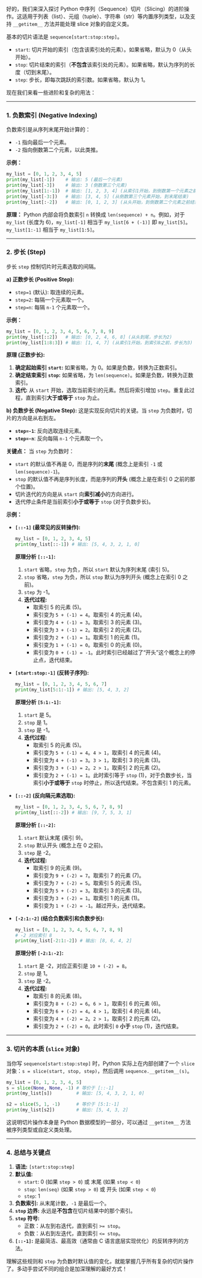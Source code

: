 好的，我们来深入探讨 Python 中序列（Sequence）切片（Slicing）的进阶操作。这适用于列表（list）、元组（tuple）、字符串（str）等内置序列类型，以及支持 `__getitem__` 方法并能处理 slice 对象的自定义类。

基本的切片语法是 `sequence[start:stop:step]`。

*   `start`: 切片开始的索引（包含该索引处的元素）。如果省略，默认为 0（从头开始）。
*   `stop`: 切片结束的索引（**不包含**该索引处的元素）。如果省略，默认为序列的长度（切到末尾）。
*   `step`: 步长，即每次跳跃的索引数。如果省略，默认为 1。

现在我们来看一些进阶和复杂的用法：

---

### 1. 负数索引 (Negative Indexing)

负数索引是从序列末尾开始计算的：
*   `-1` 指向最后一个元素。
*   `-2` 指向倒数第二个元素，以此类推。

**示例：**
```python
my_list = [0, 1, 2, 3, 4, 5]
print(my_list[-1])    # 输出: 5 (最后一个元素)
print(my_list[-3])    # 输出: 3 (倒数第三个元素)
print(my_list[1:-1])  # 输出: [1, 2, 3, 4] (从索引1开始，到倒数第一个元素之前结束)
print(my_list[-3:])   # 输出: [3, 4, 5] (从倒数第三个元素开始，到末尾结束)
print(my_list[:-2])   # 输出: [0, 1, 2, 3] (从头开始，到倒数第二个元素之前结束)
```

**原理：** Python 内部会将负数索引 `n` 转换成 `len(sequence) + n`。例如，对于 `my_list` (长度为 6)，`my_list[-1]` 相当于 `my_list[6 + (-1)]` 即 `my_list[5]`。`my_list[1:-1]` 相当于 `my_list[1:5]`。

---

### 2. 步长 (Step)

步长 `step` 控制切片时元素选取的间隔。

**a) 正数步长 (Positive Step):**
*   `step=1` (默认): 取连续的元素。
*   `step=2`: 每隔一个元素取一个。
*   `step=n`: 每隔 `n-1` 个元素取一个。

**示例：**
```python
my_list = [0, 1, 2, 3, 4, 5, 6, 7, 8, 9]
print(my_list[::2])   # 输出: [0, 2, 4, 6, 8] (从头到尾，步长为2)
print(my_list[1:8:3]) # 输出: [1, 4, 7] (从索引1开始，到索引8之前，步长为3)
```

**原理 (正数步长):**
1.  **确定起始索引 `start`:** 如果省略，为 0。如果是负数，转换为正数索引。
2.  **确定结束索引 `stop`:** 如果省略，为 `len(sequence)`。如果是负数，转换为正数索引。
3.  **迭代:** 从 `start` 开始，选取当前索引的元素。然后将索引增加 `step`。重复此过程，直到索引**大于或等于** `stop` 为止。

**b) 负数步长 (Negative Step):**
这是实现反向切片的关键。当 `step` 为负数时，切片的方向是从右到左。

*   **`step=-1`**: 反向选取连续元素。
*   **`step=-n`**: 反向每隔 `n-1` 个元素取一个。

**关键点：** 当 `step` 为负数时：
*   `start` 的默认值不再是 0，而是序列的**末尾** (概念上是索引 `-1` 或 `len(sequence)-1`)。
*   `stop` 的默认值不再是序列长度，而是序列的**开头** (概念上是在索引 0 之前的那个位置)。
*   切片迭代的方向是从 `start` 向**索引减小**的方向进行。
*   迭代停止条件是当前索引**小于或等于** `stop` (对于负数步长)。

**示例：**

*   **`[::-1]` (最常见的反转操作):**
    ```python
    my_list = [0, 1, 2, 3, 4, 5]
    print(my_list[::-1]) # 输出: [5, 4, 3, 2, 1, 0]
    ```
    **原理分析 `[::-1]`:**
    1.  `start` 省略，`step` 为负，所以 `start` 默认为序列末尾 (索引 5)。
    2.  `stop` 省略，`step` 为负，所以 `stop` 默认为序列开头 (概念上在索引 0 之前)。
    3.  `step` 为 -1。
    4.  **迭代过程:**
        *   取索引 5 的元素 (5)。
        *   索引变为 `5 + (-1) = 4`。取索引 4 的元素 (4)。
        *   索引变为 `4 + (-1) = 3`。取索引 3 的元素 (3)。
        *   索引变为 `3 + (-1) = 2`。取索引 2 的元素 (2)。
        *   索引变为 `2 + (-1) = 1`。取索引 1 的元素 (1)。
        *   索引变为 `1 + (-1) = 0`。取索引 0 的元素 (0)。
        *   索引变为 `0 + (-1) = -1`。此时索引已经越过了“开头”这个概念上的停止点，迭代结束。

*   **`[start:stop:-1]` (反转子序列):**
    ```python
    my_list = [0, 1, 2, 3, 4, 5, 6, 7]
    print(my_list[5:1:-1]) # 输出: [5, 4, 3, 2]
    ```
    **原理分析 `[5:1:-1]`:**
    1.  `start` 是 5。
    2.  `stop` 是 1。
    3.  `step` 是 -1。
    4.  **迭代过程:**
        *   取索引 5 的元素 (5)。
        *   索引变为 `5 + (-1) = 4`。`4 > 1`，取索引 4 的元素 (4)。
        *   索引变为 `4 + (-1) = 3`。`3 > 1`，取索引 3 的元素 (3)。
        *   索引变为 `3 + (-1) = 2`。`2 > 1`，取索引 2 的元素 (2)。
        *   索引变为 `2 + (-1) = 1`。此时索引等于 `stop` (1)，对于负数步长，当索引**小于或等于** `stop` 时停止，所以迭代结束。不包含索引 1 的元素。

*   **`[::-2]` (反向隔元素选取):**
    ```python
    my_list = [0, 1, 2, 3, 4, 5, 6, 7, 8, 9]
    print(my_list[::-2]) # 输出: [9, 7, 5, 3, 1]
    ```
    **原理分析 `[::-2]`:**
    1.  `start` 默认末尾 (索引 9)。
    2.  `stop` 默认开头 (概念上在 0 之前)。
    3.  `step` 是 -2。
    4.  **迭代过程:**
        *   取索引 9 的元素 (9)。
        *   索引变为 `9 + (-2) = 7`。取索引 7 的元素 (7)。
        *   索引变为 `7 + (-2) = 5`。取索引 5 的元素 (5)。
        *   索引变为 `5 + (-2) = 3`。取索引 3 的元素 (3)。
        *   索引变为 `3 + (-2) = 1`。取索引 1 的元素 (1)。
        *   索引变为 `1 + (-2) = -1`。越过开头，迭代结束。

*   **`[-2:1:-2]` (结合负数索引和负数步长):**
    ```python
    my_list = [0, 1, 2, 3, 4, 5, 6, 7, 8, 9]
    # -2 对应索引 8
    print(my_list[-2:1:-2]) # 输出: [8, 6, 4, 2]
    ```
    **原理分析 `[-2:1:-2]`:**
    1.  `start` 是 -2，对应正索引是 `10 + (-2) = 8`。
    2.  `stop` 是 1。
    3.  `step` 是 -2。
    4.  **迭代过程:**
        *   取索引 8 的元素 (8)。
        *   索引变为 `8 + (-2) = 6`。`6 > 1`，取索引 6 的元素 (6)。
        *   索引变为 `6 + (-2) = 4`。`4 > 1`，取索引 4 的元素 (4)。
        *   索引变为 `4 + (-2) = 2`。`2 > 1`，取索引 2 的元素 (2)。
        *   索引变为 `2 + (-2) = 0`。此时索引 `0` **小于** `stop` (1)，迭代结束。

---

### 3. 切片的本质 (`slice` 对象)

当你写 `sequence[start:stop:step]` 时，Python 实际上在内部创建了一个 `slice` 对象：`s = slice(start, stop, step)`，然后调用 `sequence.__getitem__(s)`。

```python
my_list = [0, 1, 2, 3, 4, 5]
s = slice(None, None, -1) # 等价于 [::-1]
print(my_list[s])         # 输出: [5, 4, 3, 2, 1, 0]

s2 = slice(5, 1, -1)      # 等价于 [5:1:-1]
print(my_list[s2])        # 输出: [5, 4, 3, 2]
```

这说明切片操作本身是 Python 数据模型的一部分，可以通过 `__getitem__` 方法被序列类型或自定义类处理。

---

### 4. 总结与关键点

1.  **语法:** `[start:stop:step]`
2.  **默认值:**
    *   `start`: 0 (如果 `step > 0`) 或 末尾 (如果 `step < 0`)
    *   `stop`: `len(seq)` (如果 `step > 0`) 或 开头 (如果 `step < 0`)
    *   `step`: 1
3.  **负数索引:** 从末尾计数，`-1` 是最后一个。
4.  **`stop` 边界:** 永远是**不包含**在切片结果中的那个索引。
5.  **`step` 符号:**
    *   正数：从左到右迭代，直到索引 `>= stop`。
    *   负数：从右到左迭代，直到索引 `<= stop`。
6.  **`[::-1]`:** 是最简洁、最高效（通常由 C 语言底层实现优化）的反转序列的方法。

理解这些规则和 `step` 为负数时默认值的变化，就能掌握几乎所有复杂的切片操作了。多动手尝试不同的组合是加深理解的最好方式！